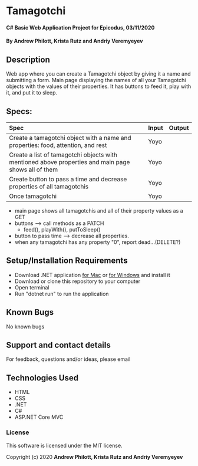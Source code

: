# Tamagotchi

#### C# Basic Web Application Project for Epicodus, 03/11/2020

#### By Andrew Philott, Krista Rutz and Andriy Veremyeyev

## Description

Web app where you can create a Tamagotchi object by giving it a name and submitting a form. Main page displaying the names of all your Tamagotchi objects with the values of their properties. It has buttons to feed it, play with it, and put it to sleep.

## Specs:

| Spec                                                                                                | Input | Output |
| :-------------------------------------------------------------------------------------------------- | :---- | :----- |
| Create a tamagotchi object with a name and properties: food, attention, and rest                    | Yoyo  |        |
| Create a list of tamagotchi objects with mentioned above properties and main page shows all of them | Yoyo  |        |
| Create button to pass a time and decrease properties of all tamagotchis                             | Yoyo  |        |
| Once tamagotchi                                                                                     | Yoyo  |        |

- main page shows all tamagotchis and all of their property values as a GET
- buttons --> call methods as a PATCH
  - feed(), playWith(), putToSleep()
- button to pass time --> decrease all properties.
- when any tamagotchi has any property "0", report dead...(DELETE?)

## Setup/Installation Requirements

- Download .NET application [for Mac](https://dotnet.microsoft.com/download/dotnet-core/thank-you/sdk-2.2.106-macos-x64-installer) or [for Windows](https://dotnet.microsoft.com/download/dotnet-core/thank-you/sdk-2.2.203-windows-x64-installer) and install it
- Download or clone this repository to your computer
- Open terminal
- Run "dotnet run" to run the application

## Known Bugs

No known bugs

## Support and contact details

For feedback, questions and/or ideas, please email

## Technologies Used

- HTML
- CSS
- .NET
- C#
- ASP.NET Core MVC

### License

This software is licensed under the MIT license.

Copyright (c) 2020 **Andrew Philott, Krista Rutz and Andriy Veremyeyev**
